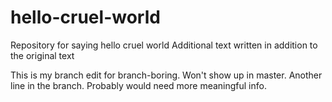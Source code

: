 # hello-cruel-world
Repository for saying hello cruel world
Additional text written in addition to the original text

This is my branch edit for branch-boring. Won't show up in master.
Another line in the branch.
Probably would need more meaningful info.

